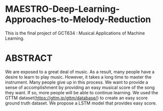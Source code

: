 # MAESTRO-Deep-Learning-Approaches-to-Melody-Reduction

This is the final project of GCT634 : Musical Applications of Machine Learning.

# ABSTRACT
We are exposed to a great deal of music. As a result, many people have a desire to learn to play music. However, it takes a long time to master the instrument. Many people give up in this process. We want to provide a sense of accomplishment by providing an easy musical 
score of the song they want. If so, more people will be able to continue learning. We used the GTTM dataset(https://gttm.jp/gttm/database/) to create an easy score ground truth dataset. We propose a LSTM model that provides easy score.